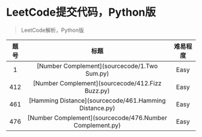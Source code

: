 # LeetCode提交代码，Python版
>LeetCode解析，Python版

|题号|标题|难易程度|
|:-:|:-:|:-:|
|1|[Number Complement](sourcecode/1.Two Sum.py)|Easy|
|412|[Number Complement](sourcecode/412.Fizz Buzz.py)|Easy|
|461|[Hamming Distance](sourcecode/461.Hamming Distance.py)|Easy|
|476|[Number Complement](sourcecode/476.Number Complement.py)|Easy|